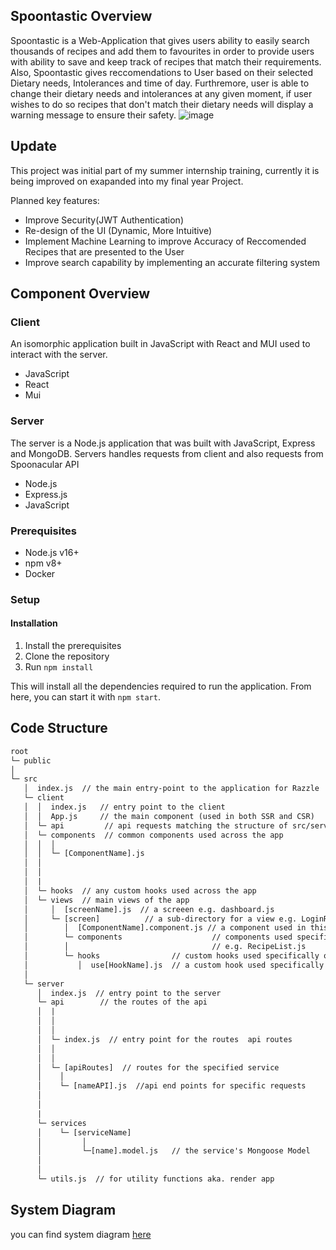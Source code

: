 ## Spoontastic Overview

Spoontastic is a Web-Application that gives users ability to easily search thousands of recipes and add them to favourites in order to provide users with ability to save and keep track of recipes that match their requirements.
Also, Spoontastic gives reccomendations to User based on their selected Dietary needs, Intolerances and time of day. Furthremore, user is able to change their dietary needs and intolerances at any given moment, if user wishes to do so
recipes that don't match their dietary needs will display a warning message to ensure their safety.
![image](https://user-images.githubusercontent.com/78304408/233866653-a959999d-7b98-4c11-8d5f-6eb8d7dff16c.png)

## Update 
This project was initial part of my summer internship training, currently it is being improved on exapanded into my final year Project.

Planned key features:

- Improve Security(JWT Authentication)
- Re-design of the UI (Dynamic, More Intuitive)
- Implement Machine Learning to improve Accuracy of Reccomended Recipes that are presented to the User
- Improve search capability by implementing an accurate filtering system

## Component Overview

### Client

An isomorphic application built in JavaScript with React and MUI used to interact with the server.

- JavaScript
- React
- Mui

### Server

The server is a Node.js application that was built with JavaScript, Express and MongoDB. Servers handles requests from client and also requests from Spoonacular API

- Node.js
- Express.js
- JavaScript

### Prerequisites

- Node.js v16+
- npm v8+
- Docker

### Setup

#### Installation

1. Install the prerequisites
2. Clone the repository
3. Run `npm install`

This will install all the dependencies required to run the application. From here, you can start it with `npm start`.

## Code Structure

```txt
root
└─ public
│
└─ src
   │  index.js  // the main entry-point to the application for Razzle
   └─ client
   │  │  index.js   // entry point to the client
   │  │  App.js     // the main component (used in both SSR and CSR)
   │  └─ api         // api requests matching the structure of src/server/api
   │  └─ components  // common components used across the app
   │  │  │
   │  │  └─ [ComponentName].js
   │  │
   │  │
   │  |
   │  └─ hooks  // any custom hooks used across the app
   │  └─ views  // main views of the app
   │     │  [screenName].js  // a screeen e.g. dashboard.js
   │     └─ [screen]          // a sub-directory for a view e.g. LoginRegister
   │        │  [ComponentName].component.js // a component used in this view
   │        └─ components                    // components used specifically on this screen e.g.
   │        │                                // e.g. RecipeList.js
   │        └─ hooks                // custom hooks used specifically on this screen
   │           │  use[HookName].js  // a custom hook used specifically on this screen
   │
   └─ server
      │  index.js  // entry point to the server
      └─ api        // the routes of the api
      │  |
      │  │
      │  │
      │  └─ index.js  // entry point for the routes  api routes
      │  │
      │  │
      │  └─ [apiRoutes]  // routes for the specified service
      │    │
      │    └─ [nameAPI].js  //api end points for specific requests
      │
      │
      |
      └─ services
      │    └─ [serviceName]
      │         │
      │         └─[name].model.js   // the service's Mongoose Model
      │
      │
      └─ utils.js  // for utility functions aka. render app
```

## System Diagram

you can find system diagram [here](https://viewer.diagrams.net/?tags=%7B%7D&highlight=0000ff&edit=_blank&layers=1&nav=1&title=syetemDiagram.drawio#R5Vptj9o4EP41SHcfWOWFAP24kG33pO7dClRd79PJJCa4NXFqGxb668%2BObUjipAQayva6WmntsTO2n3lm4plsz5%2Bud%2B8oyFZPJIa45znxrueHPc9zB57Xk79OvFeS0XioBAlFsZ50FMzRV6iFjpZuUAxZaSInBHOUlYURSVMY8ZIMUEpeytOWBJdXzUACLcE8AtiW%2Fo1ivlLSceAc5Y8QJSuzsuvokTUwk7WArUBMXgoi%2F6HnTykhXLXWuynEEjyDi3rubcPoYWMUprzNA%2BMP2%2FD90%2Bzf2dZ5nKz%2Bep88b1lfa9kCvNEHnmIkFXpDsM56%2FiRdMPlH9LFYZbKgopXI1kRiC6k%2BG98bwCjZpDGUa7pi1ssKcTjPQCRHXwRFhGzF11gP69Uh5XDXeCz3AJZgGSRryOleTNEPDDW8ml%2FueHQXKMnL0V6uMcKqYCtvpIVAcyQ5KD%2FCKBoayTNQ9SxUbw6TF1RwMv0CSgOnBiXfOQDaOU5%2BDU6KZywDaQmw4ZeNdJTJkqS8z%2FIwcS8muEG2U%2FTU44aeRpGc34mihRG8pUrlQxqbMXH4hTWfnpbEaFu7N2Fm3gcYJanaHIZL%2Fs3NNcK1ANHnJOdaPyKYUKUPpYgjgGtV9sX4DIKIFw6n1JeXFOJ8%2Bz%2FHiZ426KLzCKlikCUu67i1d4%2FK3u05tne7bl0M9K%2Fl24NG327tksO2LjkRnOj%2FT%2F2xM9SkG%2Fwp7md3n9i57P7ZPL5TzB52GYWMdQybTT5L6%2FfEFA18GIkAIi5pnQSZgdsiyLypCzKDa120hqcvWjCN72UeIMHAgDEUlZE6wuqInoCC7j8WO%2F%2FIzp0XmH64K46Ge91T68LYyiYq6Ir0BdAE8lO3ItsKBZSDGpCNjEIMONqWt1EHvF7hmaDcSQwrxhUjDyu2Y2RDI6ifKqYbFUUHozcpUjhYinIeHI59OTXGFjVm8MsGMm4xREaqE94j%2FQaJpPBeD6xRHMvHJyIyoK9gkauSNMjkcfIDBpNeEEpdG05UpMlVM07JZzhVcSxMSSq1LBHGFVEH%2FmqZ0rf9dVR747%2BSt5r40Z27tvW6W3lT9V7mD7xqMtXWn6rW9Af%2BD%2FUn1y4VzCDLSMrgL%2BtRvmOXGsY%2F1KNaVBoKHqWRaH777RD%2FqEdkW737At07vvlk5%2FwXn2L6qZThVq56KH4cbHvhi29YDbvV20%2BDowojgX1hmiZ%2B44ar6%2Fjl%2Bp9oKI3dRoG6ks3lhHvt8fukLduSYuRdRorO7FaXjl%2Ffbi1uu27wmgxsnOi7DTyoho8reb1Z57peH9Sw57z0n4nzfzv%2FN8m6%2BQRk5nnFR5wliMrD7whJxNqeMwepwE0c0JmRBeGk2A4pWHIleIR4C%2BXVQ3XvqSwi5E0mFPQZpGhZWlHXHMKi0Pfyn86KGTRZ%2FOYFgdpHsfF7LWTzjJAURBsMqDzC8x%2BnSxANBYtSZeLGRcyqC%2Fnm8nzqQ041s%2BzuemXXF55ImpDw9YF1%2BGBaBKvue871wLIzbqtQe25hzhs1FObm89lpci8aqW0nKG2ziPaJTB0Hym9RuW39xVswrRNa%2BG%2FKtKj7zDcOml%2BnZ7BCdI8fr9Wb5vgvAP7Dfw%3D%3D)
